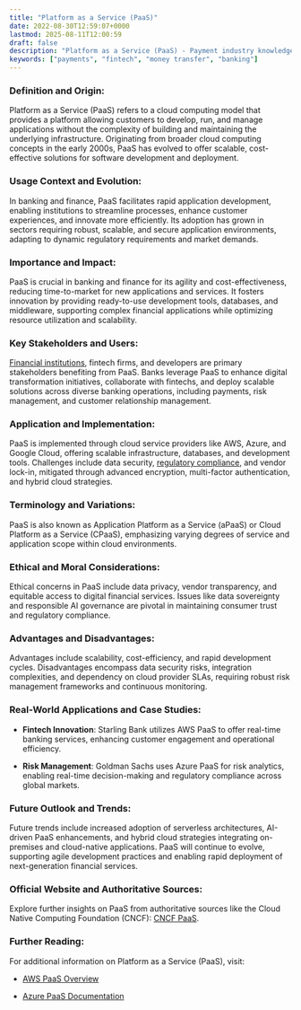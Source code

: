 ```yaml
---
title: "Platform as a Service (PaaS)"
date: 2022-08-30T12:59:07+0000
lastmod: 2025-08-11T12:00:59
draft: false
description: "Platform as a Service (PaaS) - Payment industry knowledge and insights"
keywords: ["payments", "fintech", "money transfer", "banking"]
---
```


### Definition and Origin:

Platform as a Service (PaaS) refers to a cloud computing model that provides a platform allowing customers to develop, run, and manage applications without the complexity of building and maintaining the underlying infrastructure. Originating from broader cloud computing concepts in the early 2000s, PaaS has evolved to offer scalable, cost-effective solutions for software development and deployment.

### Usage Context and Evolution:

In banking and finance, PaaS facilitates rapid application development, enabling institutions to streamline processes, enhance customer experiences, and innovate more efficiently. Its adoption has grown in sectors requiring robust, scalable, and secure application environments, adapting to dynamic regulatory requirements and market demands.

### Importance and Impact:

PaaS is crucial in banking and finance for its agility and cost-effectiveness, reducing time-to-market for new applications and services. It fosters innovation by providing ready-to-use development tools, databases, and middleware, supporting complex financial applications while optimizing resource utilization and scalability.

### Key Stakeholders and Users:

[Financial institutions](https://faisalkhanllc.xyz/resources/payments-wiki/f/financial-institution-fi/), fintech firms, and developers are primary stakeholders benefiting from PaaS. Banks leverage PaaS to enhance digital transformation initiatives, collaborate with fintechs, and deploy scalable solutions across diverse banking operations, including payments, risk management, and customer relationship management.

### Application and Implementation:

PaaS is implemented through cloud service providers like AWS, Azure, and Google Cloud, offering scalable infrastructure, databases, and development tools. Challenges include data security, [regulatory compliance](https://faisalkhanllc.xyz/resources/payments-wiki/c/compliance-program/), and vendor lock-in, mitigated through advanced encryption, multi-factor authentication, and hybrid cloud strategies.

### Terminology and Variations:

PaaS is also known as Application Platform as a Service (aPaaS) or Cloud Platform as a Service (CPaaS), emphasizing varying degrees of service and application scope within cloud environments.

### Ethical and Moral Considerations:

Ethical concerns in PaaS include data privacy, vendor transparency, and equitable access to digital financial services. Issues like data sovereignty and responsible AI governance are pivotal in maintaining consumer trust and regulatory compliance.

### Advantages and Disadvantages:

Advantages include scalability, cost-efficiency, and rapid development cycles. Disadvantages encompass data security risks, integration complexities, and dependency on cloud provider SLAs, requiring robust risk management frameworks and continuous monitoring.

### Real-World Applications and Case Studies:

- **Fintech Innovation**: Starling Bank utilizes AWS PaaS to offer real-time banking services, enhancing customer engagement and operational efficiency.

- **Risk Management**: Goldman Sachs uses Azure PaaS for risk analytics, enabling real-time decision-making and regulatory compliance across global markets.

### Future Outlook and Trends:

Future trends include increased adoption of serverless architectures, AI-driven PaaS enhancements, and hybrid cloud strategies integrating on-premises and cloud-native applications. PaaS will continue to evolve, supporting agile development practices and enabling rapid deployment of next-generation financial services.

### Official Website and Authoritative Sources:

Explore further insights on PaaS from authoritative sources like the Cloud Native Computing Foundation (CNCF): [CNCF PaaS](https://www.cncf.io/).

### Further Reading:

For additional information on Platform as a Service (PaaS), visit:

- [AWS PaaS Overview](https://aws.amazon.com/paas/)

- [Azure PaaS Documentation](https://azure.microsoft.com/en-us/overview/paas/)